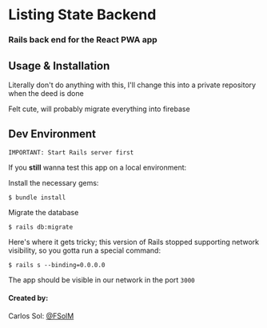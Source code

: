 # Listing State Backend
### Rails back end for the React PWA app

## Usage & Installation

Literally don't do anything with this, I'll change this into a private repository when the deed is done

Felt cute, will probably migrate everything into firebase

## Dev Environment

`IMPORTANT: Start Rails server first`

If you **still** wanna test this app on a local environment:

Install the necessary gems:

```
$ bundle install
```

Migrate the database

```
$ rails db:migrate
```

Here's where it gets tricky; this version of Rails stopped supporting network visibility, so you gotta run a special command:

```
$ rails s --binding=0.0.0.0
```

The app should be visible in our network in the port `3000`

#### Created by:

Carlos Sol: [@FSolM](https://github.com/FSolM)

